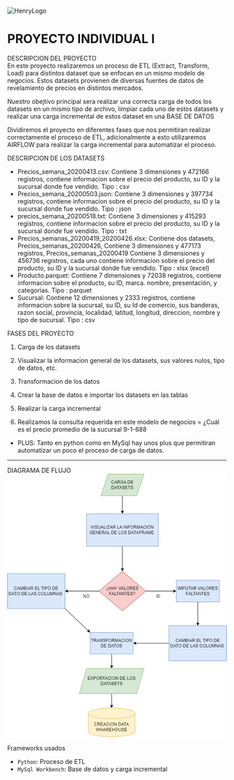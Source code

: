 ![HenryLogo](https://d31uz8lwfmyn8g.cloudfront.net/Assets/logo-henry-white-lg.png) 

# PROYECTO INDIVIDUAL I

DESCRIPCION DEL PROYECTO </br>
En este proyecto realizaremos un proceso de ETL (Extract, Transform, Load) para distintos dataset que se enfocan en un mismo modelo de negocios. Estos datasets provienen de diversas fuentes de datos de revelamiento de precios en distintos mercados.</br>

Nuestro obejtivo principal sera realizar una correcta carga de todos los datasets en un mismo tipo de archivo, limpiar cada uno de estos datasets y realizar una carga incremental de estos dataset en una BASE DE DATOS </br>

Dividiremos el proyecto en diferentes fases que nos permitiran realizar correctamente el proceso de ETL, adicionalmente a esto utilizaremos AIRFLOW para realizar la carga incremental para automatizar el proceso.</br>

DESCRIPCION DE LOS DATASETS
* Precios_semana_20200413.csv: Contiene 3 dimensiones y 472166 registros, contiene informacion sobre el precio del producto, su ID y la sucursal donde fue vendido. Tipo : csv
* Precios_semana_20200503.json: Contiene 3 dimensiones y 397734 registros, contiene informacion sobre el precio del producto, su ID y la sucursal donde fue vendido. Tipo : json
* precios_semana_20200518.txt: Contiene 3 dimensiones y 415293 registros, contiene informacion sobre el precio del producto, su ID y la sucursal donde fue vendido. Tipo : txt
* Precios_semanas_20200419_20200426.xlsx: Contiene dos datasets, Precios_semanas_20200426, Contiene 3 dimensiones y 477173 registros, Precios_semanas_20200419 Contiene 3 dimensiones y 456736 registros, cada uno contiene informacion sobre el precio del producto, su ID y la sucursal donde fue vendido. Tipo : xlsx (excel)
* Producto.parquet: Contiene 7 dimensiones y 72038 registros, contiene informacion sobre el producto, su ID, marca. nombre, presentación, y categorias. Tipo : parquet
* Sucursal: Contiene 12 dimensiones y 2333 registros, contiene informacion sobre la sucursal, su ID, su Id de comercio, sus banderas, razon social, provincia, localidad, latitud, longitud, direccion, nombre y tipo de sucursal. Tipo : csv

FASES DEL PROYECTO
1. Carga de los datasets

2. Visualizar la informacion general de los datasets, sus valores nulos, tipo de datos, etc. 

3. Transformacion de los datos

4. Crear la base de datos e importar los datasets en las tablas

5. Realizar la carga incremental

6. Realizamos la consulta requerida en este modelo de negocios = ¿Cuál es el precio promedio de la sucursal 9-1-688

* PLUS: Tanto en python como en MySql hay unos plus que permitiran automatizar un poco el proceso de carga de datos.

-----------------------------------------------------------------------------------------------------------
 DIAGRAMA DE FLUJO <br>
<img src = 'Diagrama.png'>


Frameworks usados
+ `Python`: Proceso de ETL 
+ `MySql Workbench`: Base de datos y carga incremental
